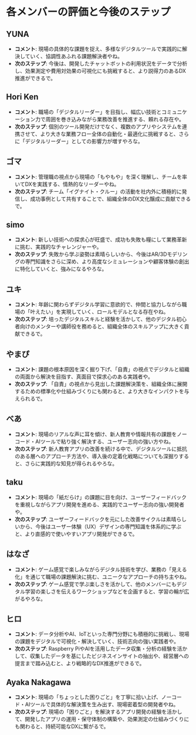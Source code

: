 # 各メンバーの評価と今後のステップ

## YUNA
*   **コメント**: 現場の具体的な課題を捉え、多様なデジタルツールで実践的に解決していく、協調性あふれる課題解決者やね。
*   **次のステップ**: 今後は、開発したチャットボットの利用状況をデータで分析し、効果測定や費用対効果の可視化にも挑戦すると、より説得力のあるDX推進ができるで。

## Hori Ken
*   **コメント**: 職場の「デジタルリーダー」を目指し、幅広い技術とコミュニケーション力で周囲を巻き込みながら業務改善を推進する、頼れる存在や。
*   **次のステップ**: 個別のツール開発だけでなく、複数のアプリやシステムを連携させて、より大きな業務フロー全体の自動化・最適化に挑戦すると、さらに「デジタルリーダー」としての影響力が増すやろな。

## ゴマ
*   **コメント**: 管理職の視点から現場の「もやもや」を深く理解し、チームを率いてDXを実践する、情熱的なリーダーやね。
*   **次のステップ**: チーム「イグナイト・クルー」の活動を社内外に積極的に発信し、成功事例として共有することで、組織全体のDX文化醸成に貢献できるで。

## simo
*   **コメント**: 新しい技術への探求心が旺盛で、成功も失敗も糧にして業務革新に挑む、実践的なチャレンジャーや。
*   **次のステップ**: 失敗から学ぶ姿勢は素晴らしいから、今後はAR/3Dモデリングの専門知識をさらに深め、より高度なシミュレーションや顧客体験の創出に特化していくと、強みになるやろな。

## ユキ
*   **コメント**: 年齢に関わらずデジタル学習に意欲的で、仲間と協力しながら職場の「叶えたい」を実現していく、ロールモデルとなる存在やね。
*   **次のステップ**: 培ったデジタルスキルと経験を活かして、他のデジタル初心者向けのメンターや講師役を務めると、組織全体のスキルアップに大きく貢献できるで。

## やまぴ
*   **コメント**: 課題の根本原因を深く掘り下げ、「自責」の視点でデジタルと組織の両面から解決を目指す、真面目で探求心のある実践者や。
*   **次のステップ**: 「自責」の視点から見出した課題解決策を、組織全体に展開するための標準化や仕組みづくりにも関わると、より大きなインパクトを与えられるで。

## べあ
*   **コメント**: 現場のリアルな声に耳を傾け、新人教育や情報共有の課題をノーコード・AIツールで粘り強く解決する、ユーザー志向の強い方やね。
*   **次のステップ**: 新人教育アプリの改善を続ける中で、デジタルツールに抵抗のある層へのアプローチ方法や、導入後の定着化戦略についても深掘りすると、さらに実践的な知見が得られるやろな。

## taku
*   **コメント**: 現場の「紙だらけ」の課題に目を向け、ユーザーフィードバックを重視しながらアプリ開発を進める、実践的でユーザー志向の強い開発者や。
*   **次のステップ**: ユーザーフィードバックを元にした改善サイクルは素晴らしいから、今後はユーザー体験（UX）デザインの専門知識を体系的に学ぶと、より直感的で使いやすいアプリ開発ができるで。

## はなざ
*   **コメント**: ゲーム感覚で楽しみながらデジタル技術を学び、業務の「見える化」を通じて職場の課題解決に挑む、ユニークなアプローチの持ち主やね。
*   **次のステップ**: ゲーム感覚で学ぶ楽しさを活かして、他のメンバーにもデジタル学習の楽しさを伝えるワークショップなどを企画すると、学習の輪が広がるやろな。

## ヒロ
*   **コメント**: データ分析やAI、IoTといった専門分野にも積極的に挑戦し、現場の課題をデジタルで可視化・解決していく、技術志向の強い実践者や。
*   **次のステップ**: Raspberry PiやAIを活用したデータ収集・分析の経験を活かして、収集したデータを基にしたビジネスインサイトの抽出や、経営層への提言まで踏み込むと、より戦略的なDX推進ができるで。

## Ayaka Nakagawa
*   **コメント**: 現場の「ちょっとした困りごと」を丁寧に拾い上げ、ノーコード・AIツールで具体的な解決策を生み出す、現場密着型の開発者やね。
*   **次のステップ**: 現場の「困りごと」を解決するアプリ開発の経験を活かして、開発したアプリの運用・保守体制の構築や、効果測定の仕組みづくりにも関わると、持続可能なDXに繋がるで。
